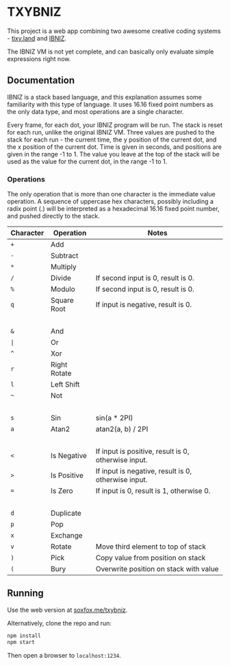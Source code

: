 # TXYBNIZ

This project is a web app combining two awesome creative coding systems - [tixy.land](https://tixy.land/) and [IBNIZ](http://viznut.fi/ibniz/).

The IBNIZ VM is not yet complete, and can basically only evaluate simple expressions right now.

## Documentation

IBNIZ is a stack based language, and this explanation assumes some familiarity with this type of language. It uses 16.16 fixed point numbers as the only data type, and most operations are a single character.

Every frame, for each dot, your IBNIZ program will be run. The stack is reset for each run, unlike the original IBNIZ VM. Three values are pushed to the stack for each run - the current time, the y position of the current dot, and the x position of the current dot. Time is given in seconds, and positions are given in the range -1 to 1. The value you leave at the top of the stack will be used as the value for the current dot, in the range -1 to 1.

### Operations

The only operation that is more than one character is the immediate value operation. A sequence of uppercase hex characters, possibly including a radix point (.) will be interpreted as a hexadecimal 16.16 fixed point number, and pushed directly to the stack.

Character | Operation    | Notes
--------- | -----------  | -----
`+`       | Add          |
`-`       | Subtract     |
`*`       | Multiply     |
`/`       | Divide       | If second input is 0, result is 0.
`%`       | Modulo       | If second input is 0, result is 0.
`q`       | Square Root  | If input is negative, result is 0.
&nbsp; |
`&`       | And          |
`\|`      | Or           |
`^`       | Xor          |
`r`       | Right Rotate |
`l`       | Left Shift   |
`~`       | Not          |
&nbsp; |
`s`       | Sin          | sin(a * 2PI)
`a`       | Atan2        | atan2(a, b) / 2PI
&nbsp; |
`<`       | Is Negative  | If input is positive, result is 0, otherwise input.
`>`       | Is Positive  | If input is negative, result is 0, otherwise input.
`=`       | Is Zero      | If input is 0, result is 1, otherwise 0.
&nbsp; |
`d`       | Duplicate    |
`p`       | Pop          |
`x`       | Exchange     |
`v`       | Rotate       | Move third element to top of stack
`)`       | Pick         | Copy value from position on stack
`(`       | Bury         | Overwrite position on stack with value

## Running

Use the web version at [soxfox.me/txybniz](https://soxfox.me/txybniz).

Alternatively, clone the repo and run:
```sh
npm install
npm start
```
Then open a browser to `localhost:1234`.
